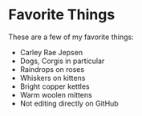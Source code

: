 # Favorite Things

These are a few of my favorite things:

- Carley Rae Jepsen
- Dogs, Corgis in particular
- Raindrops on roses
- Whiskers on kittens
- Bright copper kettles
- Warm woolen mittens
- Not editing directly on GitHub
